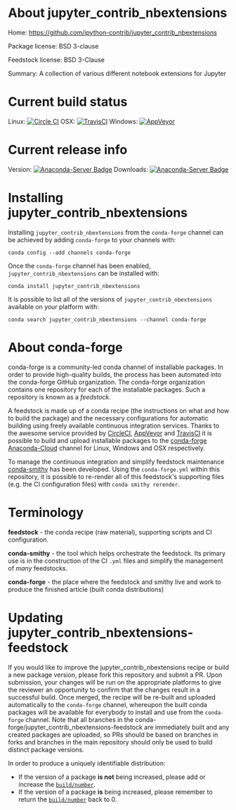 About jupyter_contrib_nbextensions
==================================

Home: https://github.com/ipython-contrib/jupyter_contrib_nbextensions

Package license: BSD 3-clause

Feedstock license: BSD 3-Clause

Summary: A collection of various different notebook extensions for Jupyter



Current build status
====================

Linux: [![Circle CI](https://circleci.com/gh/conda-forge/jupyter_contrib_nbextensions-feedstock.svg?style=shield)](https://circleci.com/gh/conda-forge/jupyter_contrib_nbextensions-feedstock)
OSX: [![TravisCI](https://travis-ci.org/conda-forge/jupyter_contrib_nbextensions-feedstock.svg?branch=master)](https://travis-ci.org/conda-forge/jupyter_contrib_nbextensions-feedstock)
Windows: [![AppVeyor](https://ci.appveyor.com/api/projects/status/github/conda-forge/jupyter_contrib_nbextensions-feedstock?svg=True)](https://ci.appveyor.com/project/conda-forge/jupyter-contrib-nbextensions-feedstock/branch/master)

Current release info
====================
Version: [![Anaconda-Server Badge](https://anaconda.org/conda-forge/jupyter_contrib_nbextensions/badges/version.svg)](https://anaconda.org/conda-forge/jupyter_contrib_nbextensions)
Downloads: [![Anaconda-Server Badge](https://anaconda.org/conda-forge/jupyter_contrib_nbextensions/badges/downloads.svg)](https://anaconda.org/conda-forge/jupyter_contrib_nbextensions)

Installing jupyter_contrib_nbextensions
=======================================

Installing `jupyter_contrib_nbextensions` from the `conda-forge` channel can be achieved by adding `conda-forge` to your channels with:

```
conda config --add channels conda-forge
```

Once the `conda-forge` channel has been enabled, `jupyter_contrib_nbextensions` can be installed with:

```
conda install jupyter_contrib_nbextensions
```

It is possible to list all of the versions of `jupyter_contrib_nbextensions` available on your platform with:

```
conda search jupyter_contrib_nbextensions --channel conda-forge
```


About conda-forge
=================

conda-forge is a community-led conda channel of installable packages.
In order to provide high-quality builds, the process has been automated into the
conda-forge GitHub organization. The conda-forge organization contains one repository
for each of the installable packages. Such a repository is known as a *feedstock*.

A feedstock is made up of a conda recipe (the instructions on what and how to build
the package) and the necessary configurations for automatic building using freely
available continuous integration services. Thanks to the awesome service provided by
[CircleCI](https://circleci.com/), [AppVeyor](http://www.appveyor.com/)
and [TravisCI](https://travis-ci.org/) it is possible to build and upload installable
packages to the [conda-forge](https://anaconda.org/conda-forge)
[Anaconda-Cloud](http://docs.anaconda.org/) channel for Linux, Windows and OSX respectively.

To manage the continuous integration and simplify feedstock maintenance
[conda-smithy](http://github.com/conda-forge/conda-smithy) has been developed.
Using the ``conda-forge.yml`` within this repository, it is possible to re-render all of
this feedstock's supporting files (e.g. the CI configuration files) with ``conda smithy rerender``.


Terminology
===========

**feedstock** - the conda recipe (raw material), supporting scripts and CI configuration.

**conda-smithy** - the tool which helps orchestrate the feedstock.
                   Its primary use is in the construction of the CI ``.yml`` files
                   and simplify the management of *many* feedstocks.

**conda-forge** - the place where the feedstock and smithy live and work to
                  produce the finished article (built conda distributions)


Updating jupyter_contrib_nbextensions-feedstock
===============================================

If you would like to improve the jupyter_contrib_nbextensions recipe or build a new
package version, please fork this repository and submit a PR. Upon submission,
your changes will be run on the appropriate platforms to give the reviewer an
opportunity to confirm that the changes result in a successful build. Once
merged, the recipe will be re-built and uploaded automatically to the
`conda-forge` channel, whereupon the built conda packages will be available for
everybody to install and use from the `conda-forge` channel.
Note that all branches in the conda-forge/jupyter_contrib_nbextensions-feedstock are
immediately built and any created packages are uploaded, so PRs should be based
on branches in forks and branches in the main repository should only be used to
build distinct package versions.

In order to produce a uniquely identifiable distribution:
 * If the version of a package **is not** being increased, please add or increase
   the [``build/number``](http://conda.pydata.org/docs/building/meta-yaml.html#build-number-and-string).
 * If the version of a package **is** being increased, please remember to return
   the [``build/number``](http://conda.pydata.org/docs/building/meta-yaml.html#build-number-and-string)
   back to 0.
